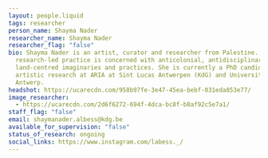```yaml
---
layout: people.liquid
tags: researcher
person_name: Shayma Nader
researcher_name: Shayma Nader
researcher_flag: "false"
bio: Shayma Nader is an artist, curator and researcher from Palestine. Her
  research-led practice is concerned with anticolonial, antidisciplinary and
  land-centred imaginaries and practices. She is currently a PhD candidate in
  artistic research at ARIA at Sint Lucas Antwerpen (KdG) and University of
  Antwerp.
headshot: https://ucarecdn.com/958b97fe-3e47-45ea-bebf-031eda853e77/
image_researcher:
  - https://ucarecdn.com/2d6f6272-694f-4dca-bc8f-b8af92c5e7a1/
staff_flag: "false"
email: shaymanader.albess@kdg.be
available_for_supervision: "false"
status_of_research: ongoing
social_links: https://www.instagram.com/labess._/
---
```

